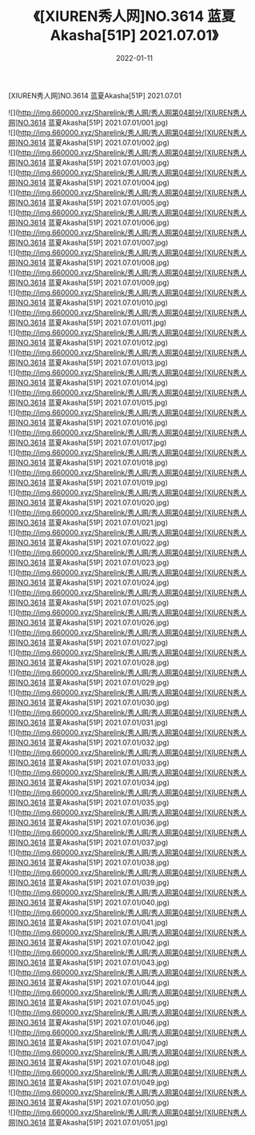 ﻿---
layout: post
title:  《[XIUREN秀人网]NO.3614 蓝夏Akasha[51P] 2021.07.01》
date:   2022-01-11
img: http://img.660000.xyz/Sharelink/秀人网/秀人网第04部分/[XIUREN秀人网]NO.3614 蓝夏Akasha[51P] 2021.07.01/000.jpg
categories: [美女, 清纯, 唯美]
---

[XIUREN秀人网]NO.3614 蓝夏Akasha[51P] 2021.07.01

 ![](http://img.660000.xyz/Sharelink/秀人网/秀人网第04部分/[XIUREN秀人网]NO.3614 蓝夏Akasha[51P] 2021.07.01/001.jpg) <br>![](http://img.660000.xyz/Sharelink/秀人网/秀人网第04部分/[XIUREN秀人网]NO.3614 蓝夏Akasha[51P] 2021.07.01/002.jpg) <br>![](http://img.660000.xyz/Sharelink/秀人网/秀人网第04部分/[XIUREN秀人网]NO.3614 蓝夏Akasha[51P] 2021.07.01/003.jpg) <br>![](http://img.660000.xyz/Sharelink/秀人网/秀人网第04部分/[XIUREN秀人网]NO.3614 蓝夏Akasha[51P] 2021.07.01/004.jpg) <br>![](http://img.660000.xyz/Sharelink/秀人网/秀人网第04部分/[XIUREN秀人网]NO.3614 蓝夏Akasha[51P] 2021.07.01/005.jpg) <br>![](http://img.660000.xyz/Sharelink/秀人网/秀人网第04部分/[XIUREN秀人网]NO.3614 蓝夏Akasha[51P] 2021.07.01/006.jpg) <br>![](http://img.660000.xyz/Sharelink/秀人网/秀人网第04部分/[XIUREN秀人网]NO.3614 蓝夏Akasha[51P] 2021.07.01/007.jpg) <br>![](http://img.660000.xyz/Sharelink/秀人网/秀人网第04部分/[XIUREN秀人网]NO.3614 蓝夏Akasha[51P] 2021.07.01/008.jpg) <br>![](http://img.660000.xyz/Sharelink/秀人网/秀人网第04部分/[XIUREN秀人网]NO.3614 蓝夏Akasha[51P] 2021.07.01/009.jpg) <br>![](http://img.660000.xyz/Sharelink/秀人网/秀人网第04部分/[XIUREN秀人网]NO.3614 蓝夏Akasha[51P] 2021.07.01/010.jpg) <br>![](http://img.660000.xyz/Sharelink/秀人网/秀人网第04部分/[XIUREN秀人网]NO.3614 蓝夏Akasha[51P] 2021.07.01/011.jpg) <br>![](http://img.660000.xyz/Sharelink/秀人网/秀人网第04部分/[XIUREN秀人网]NO.3614 蓝夏Akasha[51P] 2021.07.01/012.jpg) <br>![](http://img.660000.xyz/Sharelink/秀人网/秀人网第04部分/[XIUREN秀人网]NO.3614 蓝夏Akasha[51P] 2021.07.01/013.jpg) <br>![](http://img.660000.xyz/Sharelink/秀人网/秀人网第04部分/[XIUREN秀人网]NO.3614 蓝夏Akasha[51P] 2021.07.01/014.jpg) <br>![](http://img.660000.xyz/Sharelink/秀人网/秀人网第04部分/[XIUREN秀人网]NO.3614 蓝夏Akasha[51P] 2021.07.01/015.jpg) <br>![](http://img.660000.xyz/Sharelink/秀人网/秀人网第04部分/[XIUREN秀人网]NO.3614 蓝夏Akasha[51P] 2021.07.01/016.jpg) <br>![](http://img.660000.xyz/Sharelink/秀人网/秀人网第04部分/[XIUREN秀人网]NO.3614 蓝夏Akasha[51P] 2021.07.01/017.jpg) <br>![](http://img.660000.xyz/Sharelink/秀人网/秀人网第04部分/[XIUREN秀人网]NO.3614 蓝夏Akasha[51P] 2021.07.01/018.jpg) <br>![](http://img.660000.xyz/Sharelink/秀人网/秀人网第04部分/[XIUREN秀人网]NO.3614 蓝夏Akasha[51P] 2021.07.01/019.jpg) <br>![](http://img.660000.xyz/Sharelink/秀人网/秀人网第04部分/[XIUREN秀人网]NO.3614 蓝夏Akasha[51P] 2021.07.01/020.jpg) <br>![](http://img.660000.xyz/Sharelink/秀人网/秀人网第04部分/[XIUREN秀人网]NO.3614 蓝夏Akasha[51P] 2021.07.01/021.jpg) <br>![](http://img.660000.xyz/Sharelink/秀人网/秀人网第04部分/[XIUREN秀人网]NO.3614 蓝夏Akasha[51P] 2021.07.01/022.jpg) <br>![](http://img.660000.xyz/Sharelink/秀人网/秀人网第04部分/[XIUREN秀人网]NO.3614 蓝夏Akasha[51P] 2021.07.01/023.jpg) <br>![](http://img.660000.xyz/Sharelink/秀人网/秀人网第04部分/[XIUREN秀人网]NO.3614 蓝夏Akasha[51P] 2021.07.01/024.jpg) <br>![](http://img.660000.xyz/Sharelink/秀人网/秀人网第04部分/[XIUREN秀人网]NO.3614 蓝夏Akasha[51P] 2021.07.01/025.jpg) <br>![](http://img.660000.xyz/Sharelink/秀人网/秀人网第04部分/[XIUREN秀人网]NO.3614 蓝夏Akasha[51P] 2021.07.01/026.jpg) <br>![](http://img.660000.xyz/Sharelink/秀人网/秀人网第04部分/[XIUREN秀人网]NO.3614 蓝夏Akasha[51P] 2021.07.01/027.jpg) <br>![](http://img.660000.xyz/Sharelink/秀人网/秀人网第04部分/[XIUREN秀人网]NO.3614 蓝夏Akasha[51P] 2021.07.01/028.jpg) <br>![](http://img.660000.xyz/Sharelink/秀人网/秀人网第04部分/[XIUREN秀人网]NO.3614 蓝夏Akasha[51P] 2021.07.01/029.jpg) <br>![](http://img.660000.xyz/Sharelink/秀人网/秀人网第04部分/[XIUREN秀人网]NO.3614 蓝夏Akasha[51P] 2021.07.01/030.jpg) <br>![](http://img.660000.xyz/Sharelink/秀人网/秀人网第04部分/[XIUREN秀人网]NO.3614 蓝夏Akasha[51P] 2021.07.01/031.jpg) <br>![](http://img.660000.xyz/Sharelink/秀人网/秀人网第04部分/[XIUREN秀人网]NO.3614 蓝夏Akasha[51P] 2021.07.01/032.jpg) <br>![](http://img.660000.xyz/Sharelink/秀人网/秀人网第04部分/[XIUREN秀人网]NO.3614 蓝夏Akasha[51P] 2021.07.01/033.jpg) <br>![](http://img.660000.xyz/Sharelink/秀人网/秀人网第04部分/[XIUREN秀人网]NO.3614 蓝夏Akasha[51P] 2021.07.01/034.jpg) <br>![](http://img.660000.xyz/Sharelink/秀人网/秀人网第04部分/[XIUREN秀人网]NO.3614 蓝夏Akasha[51P] 2021.07.01/035.jpg) <br>![](http://img.660000.xyz/Sharelink/秀人网/秀人网第04部分/[XIUREN秀人网]NO.3614 蓝夏Akasha[51P] 2021.07.01/036.jpg) <br>![](http://img.660000.xyz/Sharelink/秀人网/秀人网第04部分/[XIUREN秀人网]NO.3614 蓝夏Akasha[51P] 2021.07.01/037.jpg) <br>![](http://img.660000.xyz/Sharelink/秀人网/秀人网第04部分/[XIUREN秀人网]NO.3614 蓝夏Akasha[51P] 2021.07.01/038.jpg) <br>![](http://img.660000.xyz/Sharelink/秀人网/秀人网第04部分/[XIUREN秀人网]NO.3614 蓝夏Akasha[51P] 2021.07.01/039.jpg) <br>![](http://img.660000.xyz/Sharelink/秀人网/秀人网第04部分/[XIUREN秀人网]NO.3614 蓝夏Akasha[51P] 2021.07.01/040.jpg) <br>![](http://img.660000.xyz/Sharelink/秀人网/秀人网第04部分/[XIUREN秀人网]NO.3614 蓝夏Akasha[51P] 2021.07.01/041.jpg) <br>![](http://img.660000.xyz/Sharelink/秀人网/秀人网第04部分/[XIUREN秀人网]NO.3614 蓝夏Akasha[51P] 2021.07.01/042.jpg) <br>![](http://img.660000.xyz/Sharelink/秀人网/秀人网第04部分/[XIUREN秀人网]NO.3614 蓝夏Akasha[51P] 2021.07.01/043.jpg) <br>![](http://img.660000.xyz/Sharelink/秀人网/秀人网第04部分/[XIUREN秀人网]NO.3614 蓝夏Akasha[51P] 2021.07.01/044.jpg) <br>![](http://img.660000.xyz/Sharelink/秀人网/秀人网第04部分/[XIUREN秀人网]NO.3614 蓝夏Akasha[51P] 2021.07.01/045.jpg) <br>![](http://img.660000.xyz/Sharelink/秀人网/秀人网第04部分/[XIUREN秀人网]NO.3614 蓝夏Akasha[51P] 2021.07.01/046.jpg) <br>![](http://img.660000.xyz/Sharelink/秀人网/秀人网第04部分/[XIUREN秀人网]NO.3614 蓝夏Akasha[51P] 2021.07.01/047.jpg) <br>![](http://img.660000.xyz/Sharelink/秀人网/秀人网第04部分/[XIUREN秀人网]NO.3614 蓝夏Akasha[51P] 2021.07.01/048.jpg) <br>![](http://img.660000.xyz/Sharelink/秀人网/秀人网第04部分/[XIUREN秀人网]NO.3614 蓝夏Akasha[51P] 2021.07.01/049.jpg) <br>![](http://img.660000.xyz/Sharelink/秀人网/秀人网第04部分/[XIUREN秀人网]NO.3614 蓝夏Akasha[51P] 2021.07.01/050.jpg) <br>![](http://img.660000.xyz/Sharelink/秀人网/秀人网第04部分/[XIUREN秀人网]NO.3614 蓝夏Akasha[51P] 2021.07.01/051.jpg) <br>